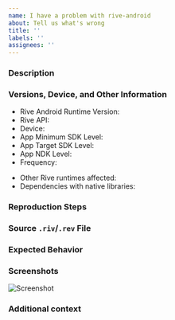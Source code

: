 ```yaml
---
name: I have a problem with rive-android
about: Tell us what's wrong
title: ''
labels: ''
assignees: ''
---
```


<!-- Thanks for using Rive!

If something isn't working as expected, please:

- Make sure you've updated rive-android to the 
[latest version](https://central.sonatype.com/artifact/app.rive/rive-android).
- Check out [our documentation](https://rive.app/docs/runtimes/)
- Get help in our [community](https://community.rive.app/)
- You can file a [new general feature request](https://community.rive.app/c/feature-requests/) in
  our community

If you think you've found a bug or if you can't find what you're looking for in our docs, fill out
the template below.
-->

### Description

<!-- A clear and concise description of what the problem is.

Please include a stack trace if one is available and relevant. Ideally it is symbolicated. -->

### Versions, Device, and Other Information

<!-- Please complete the following information. -->

- Rive Android Runtime Version: <!-- e.g. 10.0.0 -->
- Rive API: <!-- e.g. Compose or Legacy -->
- Device: <!-- e.g. Android Emulator, Pixel 4a -->
- App Minimum SDK Level: <!-- e.g. Android SDK API Level 21 -->
- App Target SDK Level: <!-- e.g. Android SDK API Level 36 -->
- App NDK Level: <!-- [e.g. Android NDK API Level 21 -->
- Frequency: <!-- e.g. Every time, often, rarely. More information is better -->

<!-- Optional Information -->

- Other Rive runtimes affected: <!-- e.g. iOS, Flutter, React Native -->
- Dependencies with native libraries: <!-- e.g. ExoPlayer, OpenCV, TensorFlow Lite -->

### Reproduction Steps

<!-- Please provide the most **minimal reproduction** you can:

- If the problem is small enough, paste a code snippet
- Otherwise, you can attach a ZIP archive or paste a link to a GitHub repository with the app bundle
  that is reproducing the issue

-->

### Source `.riv`/`.rev` File

<!--
Attaching the exported `.riv` file that reproduces the issue is immensely helpful for our team to
identify the problem as fast as possible and fix it.

Please also include the source (`.rev`) by
[downloading a backup](https://rive.app/docs/editor/exporting/exporting-for-backup) from the
editor.

Note: Because GitHub only supports certain file types, use a ZIP archive to upload your `.riv`/
`.rev` files for this issue.

You can also privately share the `.riv`/`.rev` file with us at hello@rive.app.
-->

### Expected Behavior

<!-- A clear and concise description of what you expected to happen. -->

### Screenshots

<!-- If applicable, add screenshots or video to help explain your problem. -->

![Screenshot](url)

### Additional context

<!-- Add any other context about the problem here. -->
